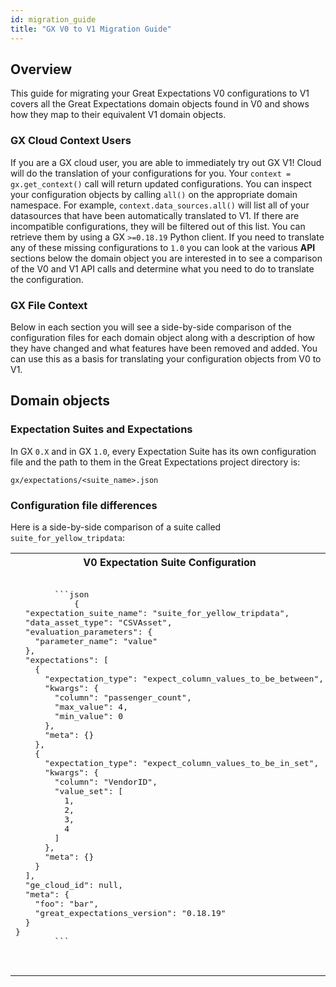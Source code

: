 ```yaml
---
id: migration_guide
title: "GX V0 to V1 Migration Guide"
---
```


## Overview
This guide for migrating your Great Expectations V0 configurations to V1 covers all the Great Expectations domain objects found in V0 and shows how they map to their equivalent V1 domain objects.

### GX Cloud Context Users
If you are a GX cloud user, you are able to immediately try out GX V1! Cloud will do the translation of your configurations for you. Your `context = gx.get_context()` call will return updated configurations. You can inspect your configuration objects by calling `all()` on the appropriate domain namespace. For example, `context.data_sources.all()` will list all of your datasources that have been automatically translated to V1. If there are incompatible configurations, they will be filtered out of this list. You can retrieve them by using a GX `>=0.18.19` Python client. If you need to translate any of these missing configurations to `1.0` you can look at the various **API** sections below the domain object you are interested in to see a comparison of the V0 and V1 API calls and determine what you need to do to translate the configuration.

### GX File Context 
Below in each section you will see a side-by-side comparison of the configuration files for each domain object along with a description of how they have changed and what features have been removed and added. You can use this as a basis for translating your configuration objects from V0 to V1.

## Domain objects

### Expectation Suites and Expectations
In GX `0.X` and in GX `1.0`, every Expectation Suite has its own configuration file and the path to them in the Great Expectations project directory is:

`gx/expectations/<suite_name>.json`

### Configuration file differences

Here is a side-by-side comparison of a suite called `suite_for_yellow_tripdata`:

<table>
    <tr>
        <th>V0 Expectation Suite Configuration</th>
        <th>V1 Expectation Suite Configuration</th>
    </tr>
    <tr>
        <td><pre>
        ```json
            {
  "expectation_suite_name": "suite_for_yellow_tripdata",
  "data_asset_type": "CSVAsset",
  "evaluation_parameters": {
    "parameter_name": "value"
  },
  "expectations": [
    {
      "expectation_type": "expect_column_values_to_be_between",
      "kwargs": {
        "column": "passenger_count",
        "max_value": 4,
        "min_value": 0
      },
      "meta": {}
    },
    {
      "expectation_type": "expect_column_values_to_be_in_set",
      "kwargs": {
        "column": "VendorID",
        "value_set": [
          1,
          2,
          3,
          4
        ]
      },
      "meta": {}
    }
  ],
  "ge_cloud_id": null,
  "meta": {
    "foo": "bar",
    "great_expectations_version": "0.18.19"
  }
}              
        ```
        </pre></td>
        <td><pre>
        ```json
        {
  "name": "suite_for_yellow_tripdata",
  "suite_parameters": {
    "parameter_name": "value"
  },
  "expectations": [
    {
      "type": "expect_column_values_to_be_between",
      "kwargs": {
        "column": "passenger_count",
        "max_value": 4.0,
        "min_value": 0.0
      },
      "meta": {},
      "id": "24dc475c-38a3-4234-ab47-b13d0f233242"
    },
    {
      "type": "expect_column_values_to_be_in_set",
      "kwargs": {
        "column": "VendorID",
        "value_set": [
          1,
          2,
          3,
          4
        ]
      },
      "meta": {},
      "id": "d8b3b4e9-296f-4dd5-bd29-aac6a00cba1c"
    }
  ],
  "id": "77373d6f-3561-4d62-b150-96c36dccbe55",
  "meta": {
    "foo": "bar",
    "great_expectations_version": "1.0.0"
  },
  "notes": "This is a new field."
}            
        ```
        </pre></td>
    </tr>
</table>